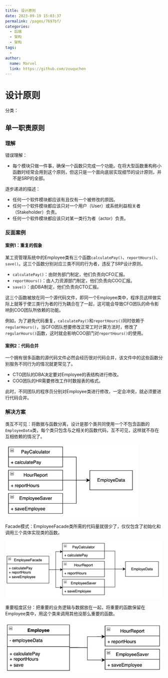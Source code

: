 ```yaml
---
title: 设计原则
date: 2023-09-19 15:03:37
permalink: /pages/7697bf/
categories:
  - 后端
  - 架构
  - 架构
tags:
  - 
author: 
  name: Marvel
  link: https://github.com/zouquchen
---
```

# 设计原则

分类：





## 单一职责原则

### 理解

错误理解：

- 每个模块只做一件事，确保一个函数只完成一个功能。在将大型函数重构称小函数时经常会用到这个原则，但这只是一个面向底层实现细节的设计原则，并不是SRP的全部。

逐步递进的描述：

- 任何一个软件模块都应该有且仅有一个被修改的原因。
- 任何一个软件模块都应该只对一个用户（User）或系统利益相关者（Stakeholder）负责。
- 任何一个软件模块都应该只对某一类行为者（actor）负责。

### 反面案例

#### 案例1：重复的假象

某工资管理系统中的Employee类有三个函数`calculatePay()`、`reportHours()`、`save()`。这三个函数分别对应三类不同的行为者，违反了SRP设计原则。

- `calculatePay()`：由财务部门制定，他们负责向CFO汇报。
- `reportHours()`：由人力资源部门制定，他们负责向COO汇报。
- `save()`：由DBA制定，他们负责向CTO汇报。

这三个函数被放在同一个源代码文件，即同一个Employee类中，程序员这样做实际上就等于使三类行为者的行为耦合在了一起，这可能会导致CFO团队的命令影响到COO团队所依赖的功能。

例如，为了避免代码重复，`calculatePay()`和`reportHours()`同时依赖于`regularHours()`，当CFO团队想要修改正常工时计算方法时，修改了`regularHours()`函数，这时就会影响COO部门对`reportHours()`的使用。

#### 案例2：代码合并

一个拥有很多函数的源代码文件必然会经历很对代码合并，该文件中的这些函数分别服务不同行为的情况就更常见了。

- CTO团队的DBA决定要对Employee的表结构进行修改。
- COO团队的HR需要修改工作时数报表的格式。

此时，不同团队的程序员分别对Employee类进行修改，一定会冲突，就必须要进行代码合并。

### 解决方案

类互不可见：将数据与函数分离，设计是那个类共同使用一个不包含函数的`EmployeeData`类，每个类只包含与之相关的函数代码，互不可见，这样就不存在互相依赖的情况了。

<img src="https://raw.githubusercontent.com/zouquchen/Images/main/imgs2023/08/image-20231123121702462.png" alt="image-20231123121702462" style="zoom: 67%;" />

Facade模式：EmployeeFacade类所需的代码量就很少了，仅仅包含了初始化和调用三个具体实现类的函数。

<img src="https://raw.githubusercontent.com/zouquchen/Images/main/imgs2023/08/image-20231123122024913.png" alt="image-20231123122024913" style="zoom:60%;" />

重要程度区分：把重要的业务逻辑与数据放在一起，将重要的函数保留在Employee类中，用这个类来调用其他没那么重要的函数。

<img src="https://raw.githubusercontent.com/zouquchen/Images/main/imgs2023/08/image-20231123122403155.png" alt="image-20231123122403155" style="zoom:80%;" />
